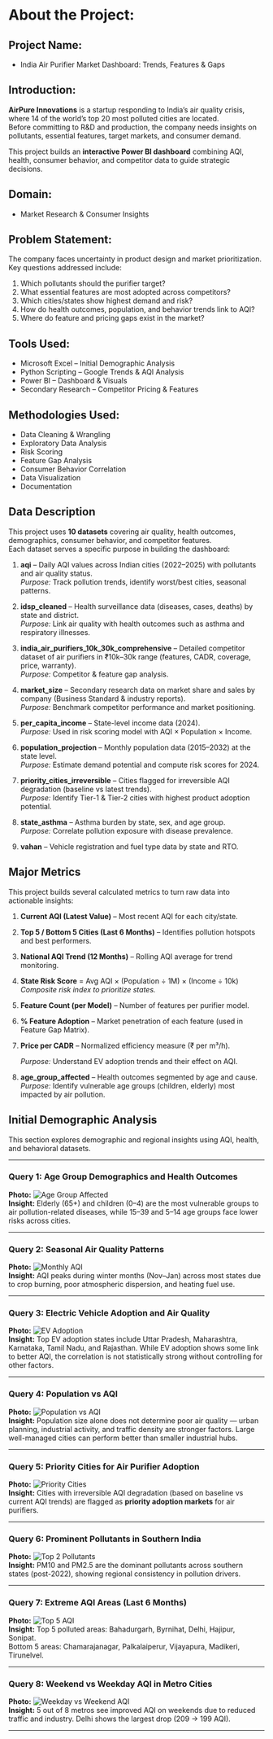 # About the Project:

## Project Name:
 - India Air Purifier Market Dashboard: Trends, Features & Gaps

## Introduction:

**AirPure Innovations** is a startup responding to India’s air quality crisis, where 14 of the world’s top 20 most polluted cities are located.  
Before committing to R&D and production, the company needs insights on pollutants, essential features, target markets, and consumer demand.  

This project builds an **interactive Power BI dashboard** combining AQI, health, consumer behavior, and competitor data to guide strategic decisions.

## Domain:
 - Market Research & Consumer Insights

## Problem Statement:

The company faces uncertainty in product design and market prioritization. Key questions addressed include:

1. Which pollutants should the purifier target?  
2. What essential features are most adopted across competitors?  
3. Which cities/states show highest demand and risk?  
4. How do health outcomes, population, and behavior trends link to AQI?  
5. Where do feature and pricing gaps exist in the market?  

## Tools Used:
 - Microsoft Excel – Initial Demographic Analysis 
 - Python Scripting – Google Trends & AQI Analysis  
 - Power BI – Dashboard & Visuals  
 - Secondary Research – Competitor Pricing & Features  

## Methodologies Used:
 - Data Cleaning & Wrangling  
 - Exploratory Data Analysis  
 - Risk Scoring
 - Feature Gap Analysis  
 - Consumer Behavior Correlation  
 - Data Visualization
 - Documentation

## Data Description

This project uses **10 datasets** covering air quality, health outcomes, demographics, consumer behavior, and competitor features.  
Each dataset serves a specific purpose in building the dashboard:

1. **aqi** – Daily AQI values across Indian cities (2022–2025) with pollutants and air quality status.  
   *Purpose:* Track pollution trends, identify worst/best cities, seasonal patterns.  

2. **idsp_cleaned** – Health surveillance data (diseases, cases, deaths) by state and district.  
   *Purpose:* Link air quality with health outcomes such as asthma and respiratory illnesses.  

3. **india_air_purifiers_10k_30k_comprehensive** – Detailed competitor dataset of air purifiers in ₹10k–30k range (features, CADR, coverage, price, warranty).  
   *Purpose:* Competitor & feature gap analysis.  

4. **market_size** – Secondary research data on market share and sales by company (Business Standard & industry reports).  
   *Purpose:* Benchmark competitor performance and market positioning.  

5. **per_capita_income** – State-level income data (2024).  
   *Purpose:* Used in risk scoring model with AQI × Population × Income.  

6. **population_projection** – Monthly population data (2015–2032) at the state level.  
   *Purpose:* Estimate demand potential and compute risk scores for 2024.  

7. **priority_cities_irreversible** – Cities flagged for irreversible AQI degradation (baseline vs latest trends).  
   *Purpose:* Identify Tier-1 & Tier-2 cities with highest product adoption potential.  

8. **state_asthma** – Asthma burden by state, sex, and age group.  
   *Purpose:* Correlate pollution exposure with disease prevalence.  

9. **vahan** – Vehicle registration and fuel type data by state and RTO.

## Major Metrics

This project builds several calculated metrics to turn raw data into actionable insights:

1. **Current AQI (Latest Value)** – Most recent AQI for each city/state.  

2. **Top 5 / Bottom 5 Cities (Last 6 Months)** – Identifies pollution hotspots and best performers.  

3. **National AQI Trend (12 Months)** – Rolling AQI average for trend monitoring.  

4. **State Risk Score** = Avg AQI × (Population ÷ 1M) × (Income ÷ 10k)  
   *Composite risk index to prioritize states.*  

5. **Feature Count (per Model)** – Number of features per purifier model.  

6. **% Feature Adoption** – Market penetration of each feature (used in Feature Gap Matrix).  

7. **Price per CADR** – Normalized efficiency measure (₹ per m³/h).  

   *Purpose:* Understand EV adoption trends and their effect on AQI.  

11. **age_group_affected** – Health outcomes segmented by age and cause.  
    *Purpose:* Identify vulnerable age groups (children, elderly) most impacted by air pollution.

## Initial Demographic Analysis

This section explores demographic and regional insights using AQI, health, and behavioral datasets.  

---

### Query 1: Age Group Demographics and Health Outcomes  
**Photo:** ![Age Group Affected](Image_Asset/Age_Grp_Affected.png)  
**Insight:** Elderly (65+) and children (0–4) are the most vulnerable groups to air pollution-related diseases, while 15–39 and 5–14 age groups face lower risks across cities.  

---

### Query 2: Seasonal Air Quality Patterns  
**Photo:** ![Monthly AQI](Image_Asset/Monthly_AQI.png)  
**Insight:** AQI peaks during winter months (Nov–Jan) across most states due to crop burning, poor atmospheric dispersion, and heating fuel use.  

---

### Query 3: Electric Vehicle Adoption and Air Quality  
**Photo:** ![EV Adoption](Image_Asset/EV_Adoption.png)  
**Insight:** Top EV adoption states include Uttar Pradesh, Maharashtra, Karnataka, Tamil Nadu, and Rajasthan. While EV adoption shows some link to better AQI, the correlation is not statistically strong without controlling for other factors.  

---

### Query 4: Population vs AQI  
**Photo:** ![Population vs AQI](Image_Asset/Pop_AQI.png)  
**Insight:** Population size alone does not determine poor air quality — urban planning, industrial activity, and traffic density are stronger factors. Large well-managed cities can perform better than smaller industrial hubs.  

---

### Query 5: Priority Cities for Air Purifier Adoption  
**Photo:** ![Priority Cities](Image_Asset/Priority_Cities.png)  
**Insight:** Cities with irreversible AQI degradation (based on baseline vs current AQI trends) are flagged as **priority adoption markets** for air purifiers.  

---

### Query 6: Prominent Pollutants in Southern India  
**Photo:** ![Top 2 Pollutants](Image_Asset/TOP2_Pollutant.png)  
**Insight:** PM10 and PM2.5 are the dominant pollutants across southern states (post-2022), showing regional consistency in pollution drivers.  

---

### Query 7: Extreme AQI Areas (Last 6 Months)  
**Photo:** ![Top 5 AQI](Image_Asset/TOP5_AQI.png)  
**Insight:** Top 5 polluted areas: Bahadurgarh, Byrnihat, Delhi, Hajipur, Sonipat.  
Bottom 5 areas: Chamarajanagar, Palkalaiperur, Vijayapura, Madikeri, Tirunelvel.  

---

### Query 8: Weekend vs Weekday AQI in Metro Cities  
**Photo:** ![Weekday vs Weekend AQI](Image_Asset/WeekDay_VS_WeekEnd.png)  
**Insight:** 5 out of 8 metros see improved AQI on weekends due to reduced traffic and industry. Delhi shows the largest drop (209 → 199 AQI).  

---



